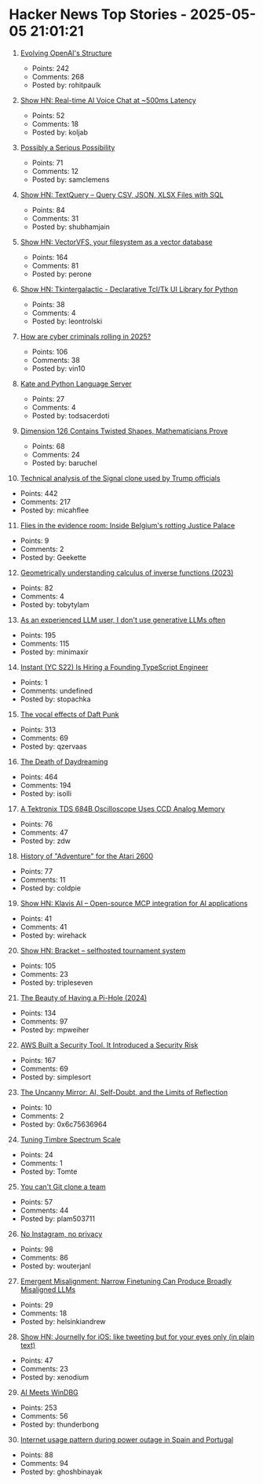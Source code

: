 # Hacker News Top Stories - 2025-05-05 21:01:21

1. [Evolving OpenAI's Structure](https://openai.com/index/evolving-our-structure/)
   - Points: 242
   - Comments: 268
   - Posted by: rohitpaulk

2. [Show HN: Real-time AI Voice Chat at ~500ms Latency](https://github.com/KoljaB/RealtimeVoiceChat)
   - Points: 52
   - Comments: 18
   - Posted by: koljab

3. [Possibly a Serious Possibility](https://kucharski.substack.com/p/possibly-a-serious-possibility)
   - Points: 71
   - Comments: 12
   - Posted by: samclemens

4. [Show HN: TextQuery – Query CSV, JSON, XLSX Files with SQL](https://textquery.app/)
   - Points: 84
   - Comments: 31
   - Posted by: shubhamjain

5. [Show HN: VectorVFS, your filesystem as a vector database](https://vectorvfs.readthedocs.io/en/latest/)
   - Points: 164
   - Comments: 81
   - Posted by: perone

6. [Show HN: Tkintergalactic - Declarative Tcl/Tk UI Library for Python](https://github.com/leontrolski/tkintergalactic)
   - Points: 38
   - Comments: 4
   - Posted by: leontrolski

7. [How are cyber criminals rolling in 2025?](https://vin01.github.io/piptagole/cybcecrime/security/cybersecurity/2025/05/05/state-cyber-security.html)
   - Points: 106
   - Comments: 38
   - Posted by: vin10

8. [Kate and Python Language Server](https://akselmo.dev/posts/kate-python-lsp/)
   - Points: 27
   - Comments: 4
   - Posted by: todsacerdoti

9. [Dimension 126 Contains Twisted Shapes, Mathematicians Prove](https://www.quantamagazine.org/dimension-126-contains-strangely-twisted-shapes-mathematicians-prove-20250505/)
   - Points: 68
   - Comments: 24
   - Posted by: baruchel

10. [Technical analysis of the Signal clone used by Trump officials](https://micahflee.com/tm-sgnl-the-obscure-unofficial-signal-app-mike-waltz-uses-to-text-with-trump-officials/)
   - Points: 442
   - Comments: 217
   - Posted by: micahflee

11. [Flies in the evidence room: Inside Belgium's rotting Justice Palace](https://www.ft.com/content/0b72735a-b587-4dd3-a1ac-2805c89f5d2f)
   - Points: 9
   - Comments: 2
   - Posted by: Geekette

12. [Geometrically understanding calculus of inverse functions (2023)](https://tobylam.xyz/2023/11/27/inverse-functions-legendre-part-1)
   - Points: 82
   - Comments: 4
   - Posted by: tobytylam

13. [As an experienced LLM user, I don't use generative LLMs often](https://minimaxir.com/2025/05/llm-use/)
   - Points: 195
   - Comments: 115
   - Posted by: minimaxir

14. [Instant (YC S22) Is Hiring a Founding TypeScript Engineer](https://www.instantdb.com/hiring/ts-hacker)
   - Points: 1
   - Comments: undefined
   - Posted by: stopachka

15. [The vocal effects of Daft Punk](https://bjango.com/articles/daftpunkvocaleffects/)
   - Points: 313
   - Comments: 69
   - Posted by: qzervaas

16. [The Death of Daydreaming](https://www.afterbabel.com/p/on-the-death-of-daydreaming)
   - Points: 464
   - Comments: 194
   - Posted by: isolli

17. [A Tektronix TDS 684B Oscilloscope Uses CCD Analog Memory](https://tomverbeure.github.io/2025/05/04/TDS684B-CCD-Memory.html)
   - Points: 76
   - Comments: 47
   - Posted by: zdw

18. [History of "Adventure" for the Atari 2600](https://www.atariarchive.org/blog/adventure-march-1980/)
   - Points: 77
   - Comments: 11
   - Posted by: coldpie

19. [Show HN: Klavis AI – Open-source MCP integration for AI applications](https://github.com/Klavis-AI/klavis)
   - Points: 41
   - Comments: 41
   - Posted by: wirehack

20. [Show HN: Bracket – selfhosted tournament system](https://github.com/evroon/bracket)
   - Points: 105
   - Comments: 23
   - Posted by: tripleseven

21. [The Beauty of Having a Pi-Hole (2024)](https://den.dev/blog/pihole/)
   - Points: 134
   - Comments: 97
   - Posted by: mpweiher

22. [AWS Built a Security Tool. It Introduced a Security Risk](https://www.token.security/blog/aws-built-a-security-tool-it-introduced-a-security-risk)
   - Points: 167
   - Comments: 69
   - Posted by: simplesort

23. [The Uncanny Mirror: AI, Self-Doubt, and the Limits of Reflection](https://www.lucidnonsense.net/p/the-uncanny-mirror)
   - Points: 10
   - Comments: 2
   - Posted by: 0x6c75636964

24. [Tuning Timbre Spectrum Scale](https://sethares.engr.wisc.edu/ttss.html)
   - Points: 24
   - Comments: 1
   - Posted by: Tomte

25. [You can't Git clone a team](https://virtualize.sh/blog/you-cant-git-clone-a-team/)
   - Points: 57
   - Comments: 44
   - Posted by: plam503711

26. [No Instagram, no privacy](https://blog.wouterjanleys.com/blog/no-instagram-no-privacy/)
   - Points: 98
   - Comments: 86
   - Posted by: wouterjanl

27. [Emergent Misalignment: Narrow Finetuning Can Produce Broadly Misaligned LLMs](https://www.emergent-misalignment.com/)
   - Points: 29
   - Comments: 18
   - Posted by: helsinkiandrew

28. [Show HN: Journelly for iOS: like tweeting but for your eyes only (in plain text)](https://xenodium.com/journelly-like-tweeting-but-for-your-eyes-only)
   - Points: 47
   - Comments: 23
   - Posted by: xenodium

29. [AI Meets WinDBG](https://svnscha.de/posts/ai-meets-windbg/)
   - Points: 253
   - Comments: 56
   - Posted by: thunderbong

30. [Internet usage pattern during power outage in Spain and Portugal](https://blog.akamai-mpulse.com/blog/2025-05-03-iberian-power-outage/)
   - Points: 88
   - Comments: 94
   - Posted by: ghoshbinayak

